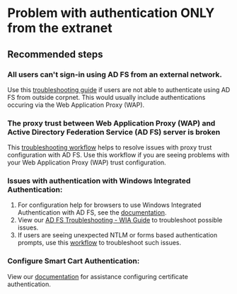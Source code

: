<properties
    pageTitle="Problem with authentication ONLY from the extranet"
    description="Self Help content for authentication issues from the extranet"
	  service="microsoft.aad"
	  resource="Microsoft_AAD_IAM"
    authors="zhvolosh"
    displayOrder=""
    selfHelpType="generic"
    supportTopicIds="32689919"
    resourceTags=""
	productPesIds="16579"
    cloudEnvironments="public"
    	articleId=""
/>

# Problem with authentication ONLY from the extranet

## **Recommended steps**
### All users can't sign-in using AD FS from an external network.
Use this [troubleshooting guide](https://adfshelp.microsoft.com/TroubleshootingGuides/Workflow/1183c7fd-7489-4957-a30c-ab497ee85657) if users are not able to
authenticate using AD FS from outside corpnet. This would usually include authentications occuring via the Web Application Proxy (WAP).

### The proxy trust between Web Application Proxy (WAP) and Active Directory Federation Service (AD FS) server is broken
This [troubleshooting workflow](https://adfshelp.microsoft.com/TroubleshootingGuides/Workflow/da33a6cd-166b-4fca-863a-73aec904c3fd) helps to resolve issues with proxy trust configuration with AD FS. Use this workflow if you are seeing problems with your Web Application Proxy (WAP) trust configuration.

### Issues with authentication with Windows Integrated Authentication:
1. For configuration help for browsers to use Windows Integrated Authentication with AD FS, see the [documentation](https://docs.microsoft.com/en-us/windows-server/identity/ad-fs/operations/configure-ad-fs-browser-wia).
2. View our [AD FS Troubleshooting - WIA Guide](https://docs.microsoft.com/en-us/windows-server/identity/ad-fs/troubleshooting/ad-fs-tshoot-iwa) to troubleshoot possible issues.
3. If users are seeing unexpected NTLM or forms based authentication prompts, use this [workflow](https://adfshelp.microsoft.com/TroubleshootingGuides/Workflow/e4d46600-59a9-4202-8fe7-7436fd56c486) to troubleshoot such issues.

### Configure Smart Cart Authentication:
View our [documentation](https://docs.microsoft.com/en-us/windows-server/identity/ad-fs/operations/configure-user-certificate-authentication) for assistance configuring certificate authentication.
